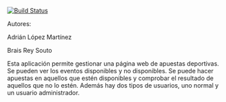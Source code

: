 [![Build Status](https://travis-ci.org/adrilpz/vyv.svg?branch=master)](https://travis-ci.org/adrilpz/vyv)

Autores: 

Adrián López Martínez

Brais Rey Souto

Esta aplicación permite gestionar una página web de apuestas deportivas. Se pueden ver los eventos disponibles y no disponibles. Se puede hacer apuestas en aquellos que estén disponibles y comprobar el resultado de aquellos que no lo estén.
Además hay dos tipos de usuarios, uno normal y un usuario administrador.
